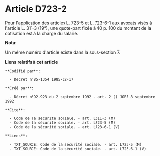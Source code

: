 # Article D723-2

Pour l'application des articles L. 723-5 et L. 723-6-1 aux avocats visés à l'article L. 311-3 (19°), une quote-part fixée à
40 p. 100 du montant de la cotisation est à la charge du salarié.

**Nota:**

Un même numéro d'article existe dans la sous-section 7.

**Liens relatifs à cet article**

	**Codifié par**:

	  - Décret n°85-1354 1985-12-17

	**Créé par**:

	  - Décret n°92-923 du 2 septembre 1992 - art. 2 () JORF 8 septembre 1992

	**Cite**:

	  - Code de la sécurité sociale. - art. L311-3 (M)
	  - Code de la sécurité sociale. - art. L723-5 (M)
	  - Code de la sécurité sociale. - art. L723-6-1 (V)

	**Liens**:

	  - TXT_SOURCE: Code de la sécurité sociale. - art. L723-5 (M)
	  - TXT_SOURCE: Code de la sécurité sociale. - art. L723-6-1 (V)
